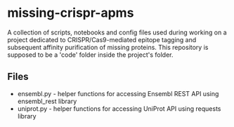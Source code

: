 # missing-crispr-apms
A collection of scripts, notebooks and config files used during working on a project dedicated to CRISPR/Cas9-mediated epitope tagging and subsequent affinity purification of missing proteins. This repository is supposed to be a 'code' folder inside the project's folder.

## Files
- ensembl.py - helper functions for accessing Ensembl REST API using ensembl_rest library
- uniprot.py - helper functions for accessing UniProt API using requests library
